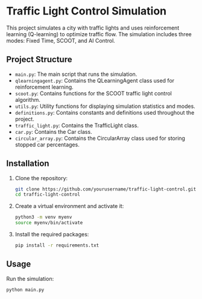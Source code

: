 # Traffic Light Control Simulation

This project simulates a city with traffic lights and uses reinforcement learning (Q-learning) to optimize traffic flow. The simulation includes three modes: Fixed Time, SCOOT, and AI Control.

## Project Structure

- `main.py`: The main script that runs the simulation.
- `qlearningagent.py`: Contains the QLearningAgent class used for reinforcement learning.
- `scoot.py`: Contains functions for the SCOOT traffic light control algorithm.
- `utils.py`: Utility functions for displaying simulation statistics and modes.
- `definitions.py`: Contains constants and definitions used throughout the project.
- `traffic_light.py`: Contains the TrafficLight class.
- `car.py`: Contains the Car class.
- `circular_array.py`: Contains the CircularArray class used for storing stopped car percentages.

## Installation

1. Clone the repository:
    ```bash
    git clone https://github.com/yourusername/traffic-light-control.git
    cd traffic-light-control
    ```

2. Create a virtual environment and activate it:
    ```bash
    python3 -m venv myenv
    source myenv/bin/activate
    ```

3. Install the required packages:
    ```bash
    pip install -r requirements.txt
    ```

## Usage

Run the simulation:
```bash
python main.py

